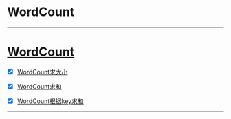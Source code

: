 # WordCount

------------

# [WordCount](src/main/java/com/cpucode/spark/wc/word/count)


- [x] [WordCount求大小](src/main/java/com/cpucode/spark/wc/word/count/WordCountEnv.scala)
- [x] [WordCount求和](src/main/java/com/cpucode/spark/wc/reduce/WcReduce.scala)
- [x] [WordCount根据key求和](src/main/java/com/cpucode/spark/wc/reduceByKey/ReduceByKey.scala)



------------










